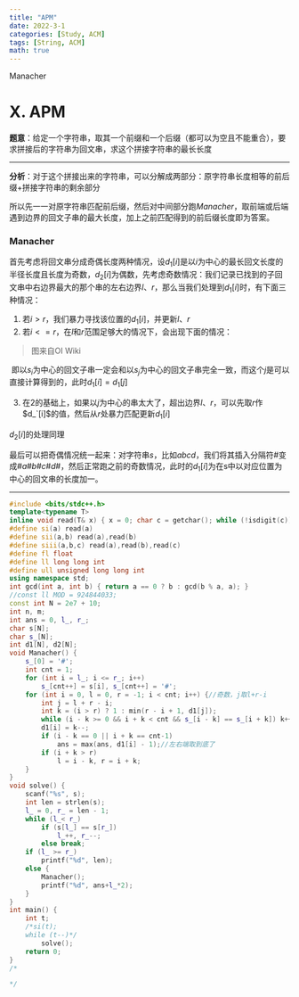 ```yaml
---
title: "APM"
date: 2022-3-1
categories: [Study, ACM]
tags: [String, ACM]
math: true
---
```


Manacher

<!-- more -->

# X. APM

**题意**：给定一个字符串，取其一个前缀和一个后缀（都可以为空且不能重合），要求拼接后的字符串为回文串，求这个拼接字符串的最长长度

***

**分析**：对于这个拼接出来的字符串，可以分解成两部分：原字符串长度相等的前后缀+拼接字符串的剩余部分

所以先一一对原字符串匹配前后缀，然后对中间部分跑$Manacher$，取前端或后端遇到边界的回文子串的最大长度，加上之前匹配得到的前后缀长度即为答案。

### Manacher 

首先考虑将回文串分成奇偶长度两种情况，设$d_1[i]$是以$i$为中心的最长回文长度的半径长度且长度为奇数，$d_2[i]$为偶数，先考虑奇数情况：我们记录已找到的子回文串中右边界最大的那个串的左右边界$l$、$r$，那么当我们处理到$d_1[i]$时，有下面三种情况：

1. 若$i>r$，我们暴力寻找该位置的$d_1[i]$，并更新$l$、$r$
2. 若$i<=r$，在$l$和$r$范围足够大的情况下，会出现下面的情况：

> 图来自OI Wiki

<!-- ![1654959570269](C:\Users\张少禹\AppData\Roaming\Typora\typora-user-images\1654959570269.png) -->

​	即以$s_i$为中心的回文子串一定会和以$s_j$为中心的回文子串完全一致，而这个$j$是可以直接计算得到的，此时$d_1[i]=d_1[j]$

3. 在$2$的基础上，如果以$j$为中心的串太大了，超出边界$l$、$r$，可以先取$r$作$d_`[i]$的值，然后从$r$处暴力匹配更新$d_1[i]$

$d_2[i]$的处理同理

最后可以把奇偶情况统一起来：对字符串$s$，比如$abcd$，我们将其插入分隔符#变成$\#a\#b\#c\#d\#$，然后正常跑之前的奇数情况，此时的$d_1[i]$为在s中以对应位置为中心的回文串的长度加一。 

***

```c++
#include <bits/stdc++.h>
template<typename T>
inline void read(T& x) { x = 0; char c = getchar(); while (!isdigit(c))c = getchar(); while (isdigit(c)) { x = x * 10 + c - '0'; c = getchar(); } }
#define si(a) read(a)
#define sii(a,b) read(a),read(b)
#define siii(a,b,c) read(a),read(b),read(c)
#define fl float
#define ll long long int
#define ull unsigned long long int
using namespace std;
int gcd(int a, int b) { return a == 0 ? b : gcd(b % a, a); }
//const ll MOD = 924844033;
const int N = 2e7 + 10;
int n, m;
int ans = 0, l_, r_;
char s[N];
char s_[N];
int d1[N], d2[N];
void Manacher() {
	s_[0] = '#';
	int cnt = 1;
	for (int i = l_; i <= r_; i++)
		s_[cnt++] = s[i], s_[cnt++] = '#';
	for (int i = 0, l = 0, r = -1; i < cnt; i++) {//奇数，j取l+r-i
		int j = l + r - i;
		int k = (i > r) ? 1 : min(r - i + 1, d1[j]);
		while (i - k >= 0 && i + k < cnt && s_[i - k] == s_[i + k]) k++;
		d1[i] = k--;
		if (i - k == 0 || i + k == cnt-1)
			ans = max(ans, d1[i] - 1);//左右端取到底了
		if (i + k > r)
			l = i - k, r = i + k;
	}
}
void solve() {
	scanf("%s", s);
	int len = strlen(s);
	l_ = 0, r_ = len - 1;
	while (l_< r_)
		if (s[l_] == s[r_])
			l_++, r_--;
		else break;
	if (l_ >= r_)
		printf("%d", len);
	else {
		Manacher();
		printf("%d", ans+l_*2);
	}
}
int main() {
	int t;
	/*si(t);
	while (t--)*/
		solve();
	return 0;
}
/*

*/
```

